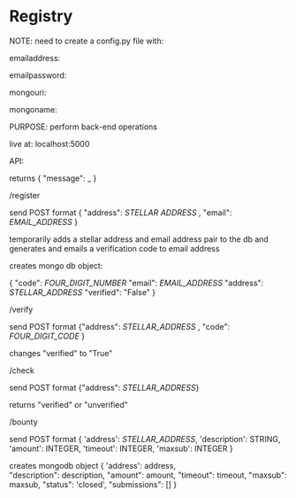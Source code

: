 # Registry
NOTE: need to create a config.py file with:

emailaddress:

emailpassword:

mongouri:

mongoname:




PURPOSE: perform back-end operations

live at: localhost:5000




API:




returns { "message": _ }

/register

send POST format { "address": _STELLAR ADDRESS_ , "email": _EMAIL_ADDRESS_ }

temporarily adds a stellar address and email address pair to the db and generates and emails a verification code to email address

creates mongo db object: 

{
"code": _FOUR_DIGIT_NUMBER_
"email": _EMAIL_ADDRESS_
"address": _STELLAR_ADDRESS_
"verified": "False"
}

/verify

send POST format {"address": _STELLAR_ADDRESS_ , "code": _FOUR_DIGIT_CODE_ }

changes "verified" to "True"

/check

send POST format {"address": _STELLAR_ADDRESS_}

returns "verified" or "unverified"

/bounty

send POST format 
    {
    'address': _STELLAR_ADDRESS_,
		'description': STRING,
		'amount': INTEGER,
		'timeout': INTEGER,
		'maxsub': INTEGER
    }

creates mongodb object 
    {
    'address': address,  
    "description": description, 
    "amount": amount,
    "timeout": timeout,
    "maxsub": maxsub,
    "status": 'closed',
    "submissions": [] 
    }


